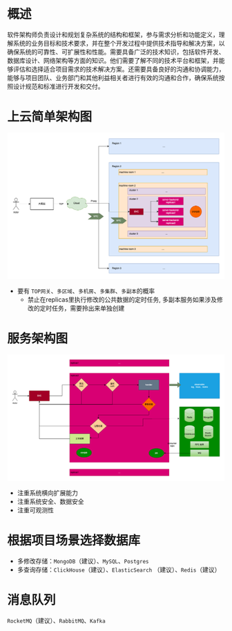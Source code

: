# 概述

软件架构师负责设计和规划复杂系统的结构和框架，参与需求分析和功能定义，理解系统的业务目标和技术要求，并在整个开发过程中提供技术指导和解决方案，以确保系统的可靠性、可扩展性和性能。需要具备广泛的技术知识，包括软件开发、数据库设计、网络架构等方面的知识。他们需要了解不同的技术平台和框架，并能够评估和选择适合项目需求的技术解决方案。还需要具备良好的沟通和协调能力，能够与项目团队、业务部门和其他利益相关者进行有效的沟通和合作，确保系统按照设计规范和标准进行开发和交付。

# 上云简单架构图

![](./images/g-arch.drawio.png)

- 要有 `TOP网关`、`多区域`、`多机房`、`多集群`、`多副本`的概率
  - 禁止在replicas里执行修改的公共数据的定时任务, 多副本服务如果涉及修改的定时任务，需要拎出来单独创建

# 服务架构图

![](./images/s-arch.drawio.png)

- 注重系统横向扩展能力
- 注重系统安全、数据安全
- 注重可观测性

# 根据项目场景选择数据库

- 多修改存储：`MongoDB`（建议）、`MySQL`、`Postgres`
- 多查询存储：`ClickHouse`（建议）、`ElasticSearch` （建议）、`Redis`（建议）

# 消息队列

`RocketMQ`（建议）、`RabbitMQ`、`Kafka`

